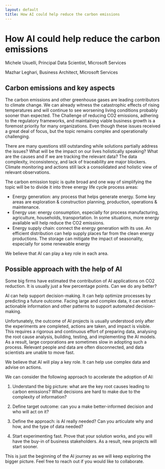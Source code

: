 ```yaml
---
layout: default
title: How AI could help reduce the carbon emissions
---
```


# How AI could help reduce the carbon emissions

Michele Usuelli, Principal Data Scientist, Microsoft Services

Mazhar Leghari, Business Architect, Microsoft Services

## Carbon emissions and key aspects

The carbon emissions and other greenhouse gases are leading contributors to climate change. We can already witness the catastrophic effects of rising temperatures and will continue to see worsening living conditions probably sooner than expected. The Challenge of reducing CO2 emissions, adhering to the regulatory frameworks, and maintaining viable business growth is a foremost priority for many organizations. Even though these issues received a great deal of focus, but the topic remains complex and operationally challenging. 

There are many questions still outstanding while solutions partially address the issues? What will be the impact on our lives holistically speaking? What are the causes and if we are tracking the relevant data? The data complexity, inconsistency, and lack of traceability are major blockers. Climate monitoring and actions still lack a consolidated and holistic view of relevant observations.

The carbon emission topic is quite broad and one way of simplifying the topic will be to divide it into three energy life cycle process areas:

- Energy generation: any process that helps generate energy. Some key areas are exploration & construction planning, production, operations & maintenance.
- Energy use: energy consumption, especially for process manufacturing, agriculture, households, transportation. In some situations, more energy available will help reduce the CO2 emissions. 
- Energy supply chain: connect the energy generation with its use. An efficient distribution can help supply places far from the clean energy productions. The storage can mitigate the impact of seasonality, especially for some renewable energy

We believe that AI can play a key role in each area.


## Possible approach with the help of AI

Some big firms have estimated the contribution of AI applications on CO2 reduction. It is usually just a few percentage points. Can we do any better?

AI can help support decision-making. It can help optimize processes by predicting a future outcome. Facing large and complex data, it can extract actionable information and other patterns to support automated decision-making.

Unfortunately, the outcome of AI projects is usually understood only after the experiments are completed, actions are taken, and impact is visible. This requires a rigorous and continuous effort of preparing data, analysing the root cause analysis, building, testing, and implementing the AI models. As a result, large corporations are sometimes slow in adopting such a process. Relevant people and data are often disconnected, and data scientists are unable to move fast.

We believe that AI will play a key role. It can help use complex data and advise on actions.

We can consider the following approach to accelerate the adoption of AI: 

1.	Understand the big picture: what are the key root causes leading to carbon emissions? What decisions are hard to make due to the complexity of information?

2.	Define target outcome: can you a make better-informed decision and who will act on it?

3.	Define the approach: is AI really needed? Can you articulate why and how, and the type of data needed? 

4.	Start experimenting fast. Prove that your solution works, and you will have the buy-in of business stakeholders. As a result, new projects will start sooner.

This is just the beginning of the AI journey as we will keep exploring the bigger picture. Feel free to reach out if you would like to collaborate.
